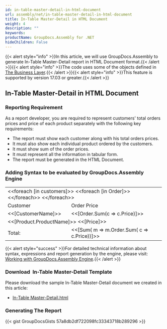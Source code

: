 ```yaml
---
id: in-table-master-detail-in-html-document
url: assembly/net/in-table-master-detail-in-html-document
title: In-Table Master-Detail in HTML Document
weight: 4
description: ""
keywords: 
productName: GroupDocs.Assembly for .NET
hideChildren: False
---
```

{{< alert style="info" >}}In this article, we will use GroupDocs.Assembly to generate In-Table Master-Detail report in HTML Document format.{{< /alert >}}{{< alert style="info" >}}The code uses some of the objects defined in [The Business Layer](https://docs.groupdocs.com/assembly/net/the-business-layer/).{{< /alert >}}{{< alert style="info" >}}This feature is supported by version 17.03 or greater.{{< /alert >}}

## In-Table Master-Detail in HTML Document

### Reporting Requirement

As a report developer, you are required to represent customers' total orders prices and price of each product separately with the following key requirements:

*   The report must show each customer along with his total orders prices.
*   It must also show each individual product ordered by the customers.
*   It must show sum of the order prices.
*   It must represent all the information in tabular form.
*   The report must be generated in the HTML Document.

### Adding Syntax to be evaluated by GroupDocs.Assembly Engine

<table class="tbl1">
	<tbody>
		<tr>
			<td colspan="2"> &lt;&lt;foreach [in customers]>> &lt;&lt;foreach [in Order]>> &lt;&lt;/foreach>> &lt;&lt;/foreach>></td>
		</tr>
		<tr>
			<td>Customer</td>
			<td>Order Price</td>
		</tr>
		<tr>
			<td><<[CustomerName]>>
</td>
			<td><<[Order.Sum(c => c.Price)]>></td>
		</tr>
		<tr>
			<td colspan="2">  <<[Product.ProductName]>> <<[Price]>></td>
		</tr>
		<tr>
			<td>Total:</td>
			<td><<[Sum( m => m.Order.Sum( c => c.Price))]>></td>
		</tr>
	</tbody>
</table>

{{< alert style="success" >}}For detailed technical information about syntax, expressions and report generation by the engine, please visit: [Working with GroupDocs.Assembly Engine](https://docs.groupdocs.com/assembly/net/working-with-groupdocs-assembly-engine/).{{< /alert >}}

### Download  In-Table Master-Detail Template

Please download the sample In-Table Master-Detail document we created in this article:

*   [In-Table Master-Detail.html](https://github.com/groupdocs-assembly/GroupDocs.Assembly-for-.NET/blob/master/Examples/Data/Source/HTML%20Templates/In-Table%20Master-Detail.html?raw=true)

### Generating The Report

{{< gist GroupDocsGists 57a8db2df722098fc33343718b289296 >}}



